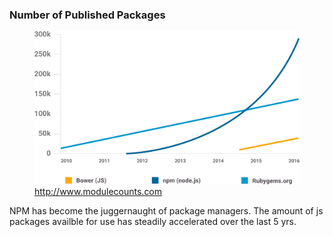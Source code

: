 <h3 class="heading--figure">Number of Published Packages</h3>
<figure>
  <img src="/resources/img/JS_Modules.svg" alt="" class="graph">
  <figcaption><a href="http://www.modulecounts.com/" class="citation">http://www.modulecounts.com</a></figcaption>
</figure>

<aside class="notes">NPM has become the juggernaught of package managers. The amount of js packages availble for use has steadily accelerated over the last 5 yrs.</aside>
